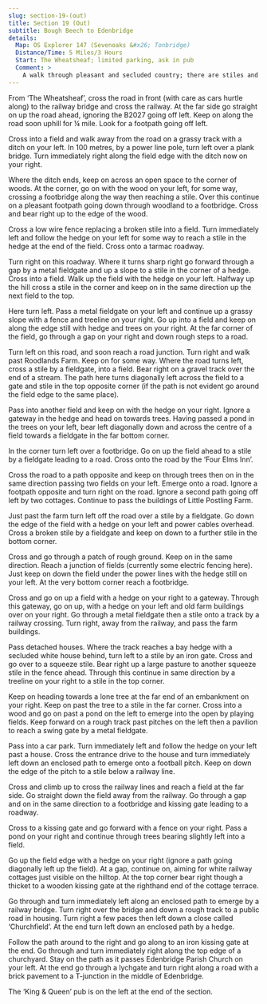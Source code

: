 ```yaml
---
slug: section-19-(out)
title: Section 19 (Out)
subtitle: Bough Beech to Edenbridge
details:
  Map: OS Explorer 147 (Sevenoaks &#x26; Tonbridge)
  Distance/Time: 5 Miles/3 Hours
  Start: The Wheatsheaf; limited parking, ask in pub
  Comment: >
    A walk through pleasant and secluded country; there are stiles and remember that this is lowlying terrain.
---
```

From ‘The Wheatsheaf’, cross the road in front (with care as cars hurtle along) to the railway bridge and cross the railway. At the far side go straight on up the road ahead, ignoring the B2027 going off left. Keep on along the road soon uphill for ¼ mile. Look for a footpath going off left.

Cross into a field and walk away from the road on a grassy track with a ditch on your left. In 100 metres, by a power line pole, turn left over a plank bridge. Turn immediately right along the field edge with the ditch now on your right.

Where the ditch ends, keep on across an open space to the corner of woods. At the corner, go on with the wood on your left, for some way, crossing a footbridge along the way then reaching a stile. Over this continue on a pleasant footpath going down through woodland to a footbridge. Cross and bear right up to the edge of the wood.

Cross a low wire fence replacing a broken stile into a field. Turn immediately left and follow the hedge on your left for some way to reach a stile in the hedge at the end of the field. Cross onto a tarmac roadway.

Turn right on this roadway. Where it turns sharp right go forward through a gap by a metal fieldgate and up a slope to a stile in the corner of a hedge. Cross into a field. Walk up the field with the hedge on your left. Halfway up the hill cross a stile in the corner and keep on in the same direction up the next field to the top.

Here turn left. Pass a metal fieldgate on your left and continue up a grassy slope with a fence and treeline on your right. Go up into a field and keep on along the edge still with hedge and trees on your right. At the far corner of the field, go through a gap on your right and down rough steps to a road.

Turn left on this road, and soon reach a road junction. Turn right and walk past Roodlands Farm. Keep on for some way. Where the road turns left, cross a stile by a fieldgate, into a field. Bear right on a gravel track over the end of a stream. The path here turns diagonally left across the field to a gate and stile in the top opposite corner (if the path is not evident go around the field edge to the same place).

Pass into another field and keep on with the hedge on your right. Ignore a gateway in the hedge and head on towards trees. Having passed a pond in the trees on your left, bear left diagonally down and across the centre of a field towards a fieldgate in the far bottom corner.

In the corner turn left over a footbridge. Go on up the field ahead to a stile by a fieldgate leading to a road. Cross onto the road by the ‘Four Elms Inn’.

Cross the road to a path opposite and keep on through trees then on in the same direction passing two fields on your left. Emerge onto a road. Ignore a footpath opposite and turn right on the road. Ignore a second path going off left by two cottages. Continue to pass the buildings of Little Postling Farm.

Just past the farm turn left off the road over a stile by a fieldgate. Go down the edge of the field with a hedge on your left and power cables overhead. Cross a broken stile by a fieldgate and keep on down to a further stile in the bottom corner.

Cross and go through a patch of rough ground. Keep on in the same direction. Reach a junction of fields (currently some electric fencing here). Just keep on down the field under the power lines with the hedge still on your left. At the very bottom corner reach a footbridge.

Cross and go on up a field with a hedge on your right to a gateway. Through this gateway, go on up, with a hedge on your left and old farm buildings over on your right. Go through a metal fieldgate then a stile onto a track by a railway crossing. Turn right, away from the railway, and pass the farm buildings.

Pass detached houses. Where the track reaches a bay hedge with a secluded white house behind, turn left to a stile by an iron gate. Cross and go over to a squeeze stile. Bear right up a large pasture to another squeeze stile in the fence ahead. Through this continue in same direction by a treeline on your right to a stile in the top corner.

Keep on heading towards a lone tree at the far end of an embankment on your right. Keep on past the tree to a stile in the far corner. Cross into a wood and go on past a pond on the left to emerge into the open by playing fields. Keep forward on a rough track past pitches on the left then a pavilion to reach a swing gate by a metal fieldgate.

Pass into a car park. Turn immediately left and follow the hedge on your left past a house. Cross the entrance drive to the house and turn immediately left down an enclosed path to emerge onto a football pitch. Keep on down the edge of the pitch to a stile below a railway line.

Cross and climb up to cross the railway lines and reach a field at the far side. Go straight down the field away from the railway. Go through a gap and on in the same direction to a footbridge and kissing gate leading to a roadway.

Cross to a kissing gate and go forward with a fence on your right. Pass a pond on your right and continue through trees bearing slightly left into a field.

Go up the field edge with a hedge on your right (ignore a path going diagonally left up the field). At a gap, continue on, aiming for white railway cottages just visible on the hilltop. At the top corner bear right though a thicket to a wooden kissing gate at the righthand end of the cottage terrace.

Go through and turn immediately left along an enclosed path to emerge by a railway bridge. Turn right over the bridge and down a rough track to a public road in housing. Turn right a few paces then left down a close called ‘Churchfield’. At the end turn left down an enclosed path by a hedge.

Follow the path around to the right and go along to an iron kissing gate at the end. Go through and turn immediately right along the top edge of a churchyard. Stay on the path as it passes Edenbridge Parish Church on your left. At the end go through a lychgate and turn right along a road with a brick pavement to a T-junction in the middle of Edenbridge.

The ‘King & Queen’ pub is on the left at the end of the section.

